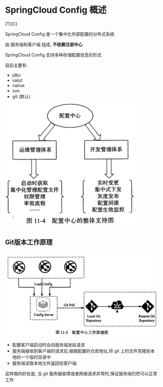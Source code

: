 # SpringCloud Config 概述

[TOC]

SpringCloud Config 是一个集中化外部配置的分布式系统

由 服务端和客户端 组成,   **不依赖注册中心**

SpringCloud Config 支持多种存储配置信息的形式

目前主要有:

- jdbc
- valut
- native 
- svn 
- git  (默认)

![image-20200513214651254](assets/image-20200513214651254.png)

## Git版本工作原理

![image-20200513214917672](assets/image-20200513214917672.png)

- 配置客户端启动时会向服务端发起请求
- 服务端接收到客户端的请求后,根据配置的仓库地址,将 git 上的文件克隆到本地的一个临时目录中
- 服务端读取本地文件返回给客户端

这样做的好处是, 当 git 服务器故障或者网络请求异常时,保证服务端仍然可以正常工作

